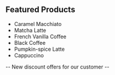 ## Featured Products 

* Caramel Macchiato 
* Matcha Latte 
* French Vanilla Coffee 
* Black Coffee 
* Pumpkin-spice Latte
* Cappuccino


-- New discount offers for our customer --
